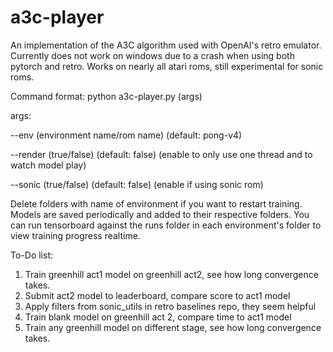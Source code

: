 # a3c-player
An implementation of the A3C algorithm used with OpenAI's retro emulator. 
Currently does not work on windows due to a crash when using both pytorch and retro.
Works on nearly all atari roms, still experimental for sonic roms.

Command format:
python a3c-player.py (args)

args:

--env (environment name/rom name) (default: pong-v4)

--render (true/false) (default: false) (enable to only use one thread and to watch model play)

--sonic (true/false) (default: false) (enable if using sonic rom)


Delete folders with name of environment if you want to restart training.
Models are saved periodically and added to their respective folders.
You can run tensorboard against the runs folder in each environment's folder to view training progress realtime.


To-Do list:
1. Train greenhill act1 model on greenhill act2, see how long convergence takes. 
2. Submit act2 model to leaderboard, compare score to act1 model
3. Apply filters from sonic_utils in retro baselines repo, they seem helpful
4. Train blank model on greenhill act 2, compare time to act1 model
5. Train any greenhill model on different stage, see how long convergence takes.
